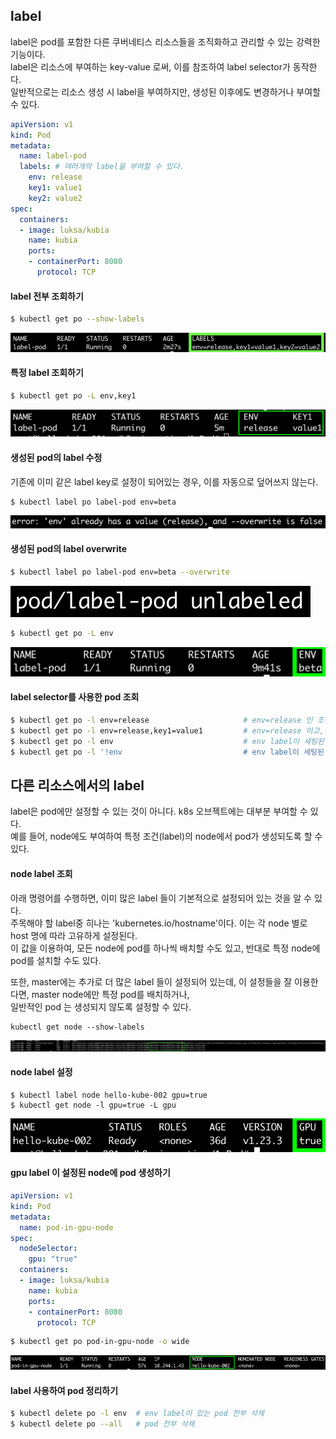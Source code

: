 ## label
label은 pod를 포함한 다른 쿠버네티스 리소스들을 조직화하고 관리할 수 있는 강력한 기능이다.  
label은 리소스에 부여하는 key-value 로써, 이를 참조하여 label selector가 동작한다.  
일반적으로는 리소스 생성 시 label을 부여하지만, 생성된 이후에도 변경하거나 부여할 수 있다.  

 ~~~yaml
 apiVersion: v1
 kind: Pod
 metadata:
   name: label-pod
   labels: # 여러개의 label을 부여할 수 있다.
     env: release
     key1: value1
     key2: value2
 spec:
   containers:
   - image: luksa/kubia
     name: kubia
     ports:
     - containerPort: 8080
       protocol: TCP
 ~~~
 
 #### label 전부 조회하기
 ~~~sh
 $ kubectl get po --show-labels
 ~~~
 
 ![label all](./img/label-all.png)
 
 #### 특정 label 조회하기
~~~sh
$ kubectl get po -L env,key1
~~~

![label specify](./img/label-specify.png)

#### 생성된 pod의 label 수정
기존에 이미 같은 label key로 설정이 되어있는 경우, 이를 자동으로 덮어쓰지 않는다.

~~~sh
$ kubectl label po label-pod env=beta
~~~

![label fail](./img/label-fail.png)

#### 생성된 pod의 label overwrite
~~~sh
$ kubectl label po label-pod env=beta --overwrite
~~~

![label overwrite](./img/label-overwrite.png)

~~~sh
$ kubectl get po -L env
~~~

![label overwrite](./img/label-overwrite-success.png)


#### label selector를 사용한 pod 조회
~~~sh
$ kubectl get po -l env=release                     # env=release 인 조건을 검색
$ kubectl get po -l env=release,key1=value1         # env=release 이고, key1=value1 인 조건을 검색
$ kubectl get po -l env                             # env label이 세팅된 pod 전부 조회
$ kubectl get po -l '!env                           # env label이 세팅된 pod 제외 전부 조회
~~~


## 다른 리소스에서의 label
label은 pod에만 설정할 수 있는 것이 아니다. k8s 오브젝트에는 대부분 부여할 수 있다.  
예를 들어, node에도 부여하여 특정 조건(label)의 node에서 pod가 생성되도록 할 수 있다.

#### node label 조회
아래 명령어를 수행하면, 이미 많은 label 들이 기본적으로 설정되어 있는 것을 알 수 있다.  
주목해야 할 label중 히나는 'kubernetes.io/hostname'이다. 이는 각 node 별로 host 명에 따라 고유하게 설정된다.  
이 값을 이용하여, 모든 node에 pod를 하나씩 배치할 수도 있고, 반대로 특정 node에 pod를 설치할 수도 있다.

또한, master에는 추가로 더 많은 label 들이 설정되어 있는데, 이 설정들을 잘 이용한다면, master node에만 특정 pod를 배치하거나,  
일반적인 pod 는 생성되지 않도록 설정할 수 있다.

~~~
kubectl get node --show-labels
~~~

![node label all](./img/node-label-all.png)

#### node label 설정
~~~
$ kubectl label node hello-kube-002 gpu=true
$ kubectl get node -l gpu=true -L gpu
~~~

![node label gpu](./img/node-label-gpu.png)


#### gpu label 이 설정된 node에 pod 생성하기
~~~yaml
apiVersion: v1
kind: Pod
metadata:
  name: pod-in-gpu-node
spec:
  nodeSelector:
    gpu: "true"
  containers:
  - image: luksa/kubia
    name: kubia
    ports:
    - containerPort: 8080
      protocol: TCP
~~~

~~~sh
$ kubectl get po pod-in-gpu-node -o wide
~~~

![node label gpu](./img/node-label-gpu-result.png)

#### label 사용하여 pod 정리하기
~~~sh
$ kubectl delete po -l env  # env label이 있는 pod 전부 삭제
$ kubectl delete po --all   # pod 전부 삭제
~~~